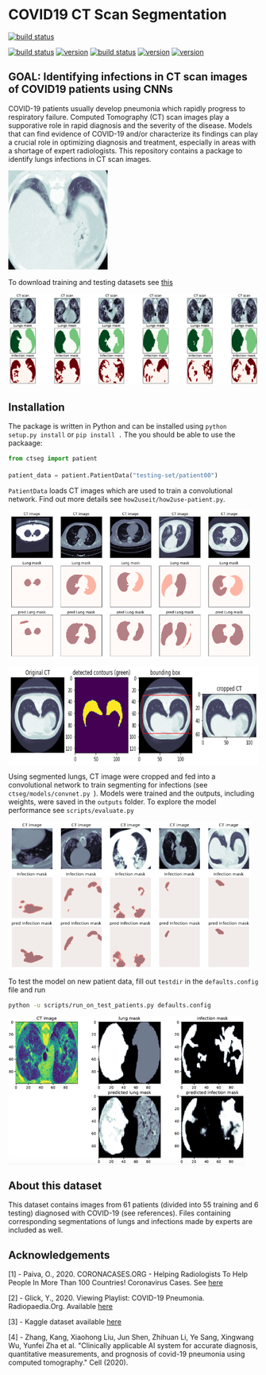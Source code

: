 # COVID19 CT Scan Segmentation

[![build status](https://img.shields.io/badge/build-passing-green.svg)]()

[![build status](https://img.shields.io/badge/made%20with-python-cyan.svg)](https://www.python.org/)
[![version](https://img.shields.io/badge/tensorflow-v1.15.0-gold.svg)](https://github.com/tensorflow/tensorflow/releases)
[![build status](https://img.shields.io/badge/opencv-v4.2.0.34-gold.svg)](https://pypi.org/project/opencv-python/)
[![version](https://img.shields.io/badge/nibabel-v2.3.2-gold.svg)](https://nipy.org/nibabel/)
[![version](https://img.shields.io/badge/keras-2.3.1-gold.svg)](https://pypi.org/project/Keras/)



## GOAL: Identifying infections in CT scan images of COVID19 patients using CNNs

COVID-19 patients usually develop pneumonia which rapidly progress to respiratory failure. Computed Tomography (CT) scan images play a supporative role in rapid diagnosis and the severity of the disease. Models that can find evidence of COVID-19 and/or characterize its findings can play a crucial role in optimizing diagnosis and treatment, especially in areas with a shortage of expert radiologists. This repository contains a package to identify lungs infections in CT scan images. 

![Sample CT Scan](https://github.com/Mahmood-Hoseini/COVID19-CT-Scan-Segmentation/blob/master/outputs/gif-pid11-cts.gif)

To download training and testing datasets see [this](https://drive.google.com/drive/folders/1Y_LtHDZBq0K-B8zrkkN3SsAmAw6M7TJi?usp=sharing)

![Sample CT Scan Segmented](https://github.com/Mahmood-Hoseini/COVID19-CT-Scan-Segmentation/blob/master/outputs/ct-scan_sample-images.png)

## Installation

The package is written in Python and can be installed using ```python setup.py install``` or ```pip install .``` The you should be able to use the packaage:

```python
from ctseg import patient

patient_data = patient.PatientData("testing-set/patient00")
```
`PatientData` loads CT images which are used to train a convolutional network. Find out more details see ```how2useit/how2use-patient.py```.

<a href="Sample Segmented Lungs"><img src="https://github.com/Mahmood-Hoseini/COVID19-CT-Scan-Segmentation/blob/master/outputs/segmented-lungs.png" align="middle" height="300" ></a>

<a href="Sample Lung Mask"><img src="https://github.com/Mahmood-Hoseini/COVID19-CT-Scan-Segmentation/blob/master/outputs/lung-mask-and-bbox.png" align="middle" height="200" ></a>


Using segmented lungs, CT image were cropped and fed into a convolutional network to train segmenting for infections (see `ctseg/models/convnet.py `). Models were trained and the outputs, including weights, were saved in the `outputs` folder. To explore the model performance see `scripts/evaluate.py`

<a href="Sample Segmented Infections"><img src="https://github.com/Mahmood-Hoseini/COVID19-CT-Scan-Segmentation/blob/master/outputs/segmented-infections.png" align="middle" height="300" ></a>


To test the model on new patient data, fill out `testdir` in the `defaults.config` file and run

```bash
python -u scripts/run_on_test_patients.py defaults.config
```

<a href="Sample predicted output"><img src="https://github.com/Mahmood-Hoseini/COVID19-CT-Scan-Segmentation/blob/master/outputs/actualvs.pred-patient00-frame047.png" align="middle" height="300" ></a>


## About this dataset
This dataset contains images from 61 patients (divided into 55 training and 6 testing) diagnosed with COVID-19 (see references). Files containing corresponding segmentations of lungs and infections made by experts are included as well.

## Acknowledgements

[1] - Paiva, O., 2020. CORONACASES.ORG - Helping Radiologists To Help People In More Than 100 Countries! Coronavirus Cases. See [here](https://coronacases.org/)

[2] - Glick, Y., 2020. Viewing Playlist: COVID-19 Pneumonia. Radiopaedia.Org. Available [here](https://radiopaedia.org/playlists/25887)

[3] - Kaggle dataset available [here](https://www.kaggle.com/andrewmvd/covid19-ct-scans)

[4] - Zhang, Kang, Xiaohong Liu, Jun Shen, Zhihuan Li, Ye Sang, Xingwang Wu, Yunfei Zha et al. "Clinically applicable AI system for accurate diagnosis, quantitative measurements, and prognosis of covid-19 pneumonia using computed tomography." Cell (2020).


